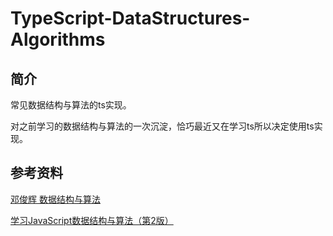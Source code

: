 # TypeScript-DataStructures-Algorithms

## 简介
常见数据结构与算法的ts实现。

对之前学习的数据结构与算法的一次沉淀，恰巧最近又在学习ts所以决定使用ts实现。

## 参考资料
[邓俊辉 数据结构与算法](http://www.xuetangx.com/courses/course-v1:TsinghuaX+30240184+sp/about)

[学习JavaScript数据结构与算法（第2版）](http://www.ituring.com.cn/book/2029)
